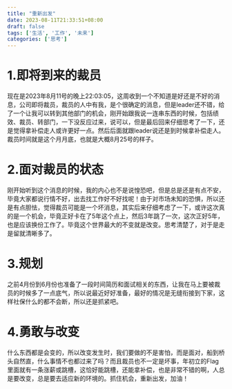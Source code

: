 ```yaml
---
title: "重新出发"
date: 2023-08-11T21:33:51+08:00
draft: false
tags: ['生活', '工作', '未来']
categories: ['思考']
---
```


# 1.即将到来的裁员

现在是2023年8月11号的晚上22:03:05，这周收到一个不知道是好还是不好的消息，公司即将裁员，裁员的人中有我，是个很确定的消息，但是leader还不错，给了一个让我可以转到其他部门的机会，刚开始跟我说一连串东西的时候，包括绩效、裁员、转部门，一下没反应过来，说可以，但是最后回来仔细思考了一下，还是觉得拿补偿走人或许更好一点。然后后面就跟leader说还是到时候拿补偿走人。裁员时间就是这个月月底，也就是大概8月25号的样子。

# 2.面对裁员的状态

刚开始听到这个消息的时候，我的内心也不是说惶恐吧，但是总是还是有点不安，毕竟大家都说行情不好，出去找工作好不好找呢！由于对市场未知的恐惧，所以还是有点胆怯，觉得裁员可能是一个坏消息，其实后来仔细考虑了一下，或许这次真的是一个机会，毕竟正好卡在了5年这个点上，然后3年跳了一次，这次正好5年，也是应该换份工作了。毕竟这个世界最大的不变就是改变。思考清楚了，对于是走是留就清晰多了。

# 3.规划

之前4月份到6月份也准备了一段时间简历和面试相关的东西，让我在马上要被裁员的时候多了一点底气，所以说最近好好准备，最好的情况是无缝衔接到下家，这样社保什么的都不会断，所以还是抓紧吧。

# 4.勇敢与改变

什么东西都是会变的，所以改变发生时，我们要做的不是害怕，而是面对，船到桥头自然直，什么事情不也都过来了吗？而且裁员也不一定是坏事，年初立的Flag里面就有一条涨薪或跳槽，这恰好能跳槽，还能拿补偿，也是非常不错的啊，人总是要改变，总是要去适应新的环境的。抓住机会，重新出发，加油！
